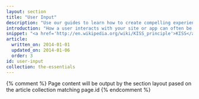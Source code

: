 ```yaml
---
layout: section
title: "User Input"
description: "Use our guides to learn how to create compelling experiences that users will love to use."
introduction: "How a user interacts with your site or app can often be make or break for the success of your project.  For example if a user is on a touch device and can't interact with it then they will not use your experience. Use our guides to learn how to create compelling experiences that users will love to use."
snippet: "<a href='http://en.wikipedia.org/wiki/KISS_principle'>KISS</a>, touch, tap, click, and submit."
article:
  written_on: 2014-01-01
  updated_on: 2014-01-06
  order: 3
id: user-input
collection: the-essentials
---
```


{% comment %}
Page content will be output by the section layout pased on the article collection matching page.id
{% endcomment %}
